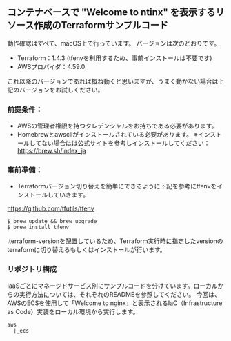 ## コンテナベースで "Welcome to ntinx" を表示するリソース作成のTerraformサンプルコード

動作確認はすべて、macOS上で行っています。
バージョンは次のとおりです。

- Terraform：1.4.3 (tfenvを利用するため、事前インストールは不要です)
- AWSプロバイダ：4.59.0

これ以降のバージョンであれば概ね動くと思いますが、うまく動かない場合は上記のバージョンをお試しください。

### 前提条件：
- AWSの管理者権限を持つクレデンシャルをお持ちである必要があります。
- Homebrewとawscliがインストールされている必要があります。
※インストールしてない場合はは公式サイトを参考しインストールしてください：https://brew.sh/index_ja

### 事前準備：
- Terraformバージョン切り替えを簡単にできるように下記を参考にtfenvをインストールしていきます。

https://github.com/tfutils/tfenv

```
$ brew update && brew upgrade
$ brew install tfenv
```

.terraform-versionを配置しているため、Terraform実行時に指定したversionのterraformに切り替えるもしくはインストールが行います。


### リポジトリ構成
IaaSごとにマネージドサービス別にサンプルコードを分けています。ローカルからの実行方法については、それぞれのREADMEを参照してください。
今回は、AWSのECSを使用して「Welcome to nginx」と表示されるIaC（Infrastructure as Code）実装をローカル環境から実行します。

```
aws
  |_ecs
```
